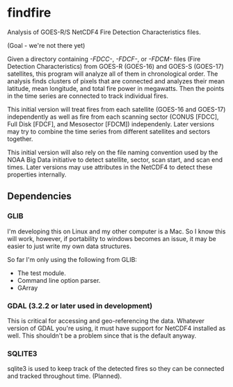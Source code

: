 # findfire
Analysis of GOES-R/S NetCDF4 Fire Detection Characteristics files.

(Goal - we're not there yet)

Given a directory containing *-FDCC-*, *-FDCF-*, or *-FDCM-* files (Fire Detection Characteristics)
from GOES-R (GOES-16) and GOES-S (GOES-17) satellites, this program will analyze all of them in 
chronological order. The analysis finds clusters of pixels that are connected and analyzes their 
mean latitude, mean longitude, and total fire power in megawatts. Then the points in the time series
are connected to track individual fires.

This initial version will treat fires from each satellite (GOES-16 and GOES-17) independently as
well as fire from each scanning sector (CONUS [FDCC], Full Disk [FDCF], and Mesosector [FDCM])
independenly. Later versions may try to combine the time series from different satellites and
sectors together.

This initial version will also rely on the file naming convention used by the NOAA Big Data
initiative to detect satellite, sector, scan start, and scan end times. Later versions may use
attributes in the NetCDF4 to detect these properties internally.


## Dependencies

### GLIB
I'm developing this on Linux and my other computer is a Mac. So I know this will work, however, if
portability to windows becomes an issue, it may be easier to just write my own data structures.

So far I'm only using the following from GLIB:
 - The test module.
 - Command line option parser.
 - GArray


### GDAL (3.2.2 or later used in development)
 This is critical for accessing and geo-referencing the data. Whatever version of GDAL you're using,
 it must have support for NetCDF4 installed as well. This shouldn't be a problem since that is the
 default anyway.


### SQLITE3
 sqlite3 is used to keep track of the detected fires so they can be connected and tracked throughout
 time. (Planned).
